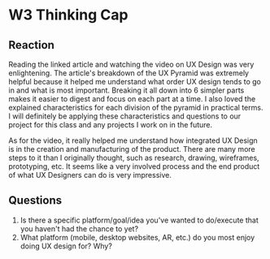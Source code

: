 # W3 Thinking Cap

## Reaction

Reading the linked article and watching the video on UX Design was very enlightening. The article's breakdown of the UX Pyramid was extremely helpful because it helped me understand what order UX design tends to go in and what is most important. Breaking it all down into 6 simpler parts makes it easier to digest and focus on each part at a time. I also loved the explained characteristics for each division of the pyramid in practical terms. I will definitely be applying these characteristics and questions to our project for this class and any projects I work on in the future.

As for the video, it really helped me understand how integrated UX Design is in the creation and manufacturing of the product. There are many more steps to it than I originally thought, such as research, drawing, wireframes, prototyping, etc. It seems like a very involved process and the end product of what UX Designers can do is very impressive.

## Questions

1. Is there a specific platform/goal/idea you've wanted to do/execute that you haven't had the chance to yet?
2. What platform (mobile, desktop websites, AR, etc.) do you most enjoy doing UX design for? Why?